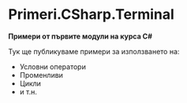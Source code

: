 ﻿# Primeri.CSharp.Terminal
**Примери от първите модули на курса C#**

Тук ще публикуваме примери за използването на:

* Условни оператори
* Променливи
* Цикли
* и т.н.

